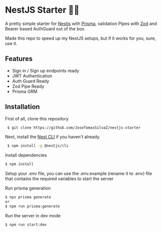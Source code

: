 # NestJS Starter 🐱‍💻

A pretty simple starter for [Nestjs](https://nestjs.com/) with [Prisma](https://www.prisma.io/), validation Pipes with [Zod](https://zod.dev/) and Bearer based AuthGuard out of the box.

Made this repo to speed up my NestJS setups, but if it works for you, sure, use it.

## Features

- Sign in / Sign up endpoints ready
- JWT Authentication
- Auth Guard Ready
- Zod Pipe Ready
- Prisma ORM

## Installation

First of all, clone this repository

```bash
 $ git clone https://github.com/JoseTomasSilvaZ/nestjs-starter
```

Next, install the [Nest CLI](https://github.com/nestjs/nest-cli) if you haven't already.

```bash
 $ npm install -g @nestjs/cli
```

Install dependencies

```bash
$ npm install
```

Setup your .env file, you can use the .env.example (rename it to .env) file that contains the required variables to start the server

Run prisma generation

```bash
$ npx prisma generate
or
$ npm run prisma:generate
```

Run the server in dev mode

```bash
$ npm run start:dev
```

